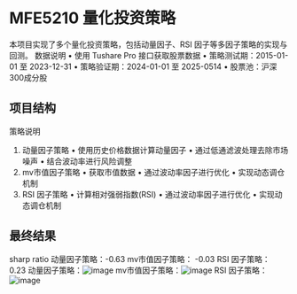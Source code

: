 # MFE5210 量化投资策略
本项目实现了多个量化投资策略，包括动量因子、RSI 因子等多因子策略的实现与回测。
数据说明 
• 使用 Tushare Pro 接口获取股票数据 
• 策略测试期：2015-01-01 至 2023-12-31 
• 策略验证期：2024-01-01 至 2025-0514 
• 股票池：沪深300成分股  

## 项目结构
策略说明 
1. 动量因子策略 
• 使用历史价格数据计算动量因子 
• 通过低通滤波处理去除市场噪声 
• 结合波动率进行风险调整  
2. mv市值因子策略 
• 获取市值数据
• 通过波动率因子进行优化 
• 实现动态调仓机制
3. RSI 因子策略 
• 计算相对强弱指数(RSI) 
• 通过波动率因子进行优化 
• 实现动态调仓机制

## 最终结果
sharp ratio
动量因子策略：-0.63
mv市值因子策略： -0.03
RSI 因子策略： 0.23
动量因子策略：![image](https://github.com/user-attachments/assets/d3a18187-a977-4ed1-aa1e-544a84e03a6c)
mv市值因子策略：![image](https://github.com/user-attachments/assets/ad8836ff-5cb0-4231-a8d1-b241ae1db80b)
RSI 因子策略：![image](https://github.com/user-attachments/assets/adf8ee2a-d9b9-4556-a834-55c76ed62d3d)


